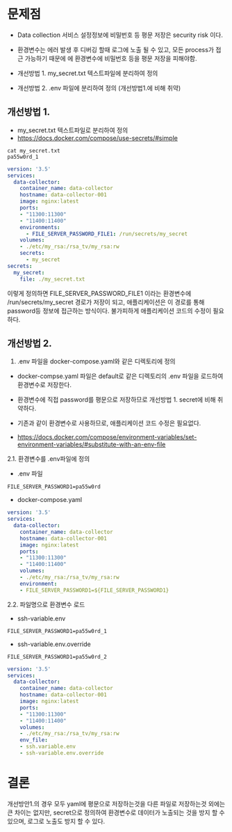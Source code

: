 
# 문제점

- Data collection 서비스 설정정보에 비밀번호 등 평문 저장은 security risk 이다.
- 환경변수는 에러 발생 후 디버깅 할때 로그에 노출 될 수 있고, 모든 process가 접근 가능하기 때문에
에 환경변수에 비밀번호 등을 평문 저장을 피해야함.

- 개선방법 1. my_secret.txt 텍스트파일에 분리하여 정의
- 개선방법 2. .env 파일에 분리하여 정의 (개선방법1.에 비해 취약)

## 개선방법 1.

- my_secret.txt 텍스트파일로 분리하여 정의
- https://docs.docker.com/compose/use-secrets/#simple

```
cat my_secret.txt
pa55w0rd_1
```

```yaml
version: '3.5'
services:
  data-collector:
    container_name: data-collector
    hostname: data-collector-001
    image: nginx:latest
    ports:
    - "11300:11300"
    - "11400:11400"
    environments:
      - FILE_SERVER_PASSWORD_FILE1: /run/secrets/my_secret
    volumes:
    - ./etc/my_rsa:/rsa_tv/my_rsa:rw
    secrets:
      - my_secret
secrets:
  my_secret:
    file: ./my_secret.txt
```


이렇게 정의하면 FILE_SERVER_PASSWORD_FILE1 이라는 환경변수에
/run/secrets/my_secret 경로가 저장이 되고, 애플리케이션은 이 경로를 통해
password등 정보에 접근하는 방식이다. 불가피하게 애플리케이션 코드의 수정이 필요하다.


## 개선방법 2.

1. .env 파일을 docker-compose.yaml와 같은 디렉토리에 정의

- docker-compse.yaml 파일은 default로 같은 디렉토리의 .env 파일을 로드하여 환경변수로 저장한다.
- 환경변수에 직접 password를 평문으로 저장하므로 개선방법 1. secret에 비해 취약하다.
- 기존과 같이 환경변수로 사용하므로, 애플리케이션 코드 수정은 필요없다.

- https://docs.docker.com/compose/environment-variables/set-environment-variables/#substitute-with-an-env-file

2.1. 환경변수를 .env파일에 정의

- .env 파일

```
FILE_SERVER_PASSWORD1=pa55w0rd
```

- docker-compose.yaml

```yaml
version: '3.5'
services:
  data-collector:
    container_name: data-collector
    hostname: data-collector-001
    image: nginx:latest
    ports:
    - "11300:11300"
    - "11400:11400"
    volumes:
    - ./etc/my_rsa:/rsa_tv/my_rsa:rw
    environment:
    - FILE_SERVER_PASSWORD1=${FILE_SERVER_PASSWORD1}
```

2.2. 파일명으로 환경변수 로드

- ssh-variable.env

```
FILE_SERVER_PASSWORD1=pa55w0rd_1
```

- ssh-variable.env.override

```
FILE_SERVER_PASSWORD1=pa55w0rd_2
```

```yaml
version: '3.5'
services:
  data-collector:
    container_name: data-collector
    hostname: data-collector-001
    image: nginx:latest
    ports:
    - "11300:11300"
    - "11400:11400"
    volumes:
    - ./etc/my_rsa:/rsa_tv/my_rsa:rw
    env_file:
    - ssh.variable.env
    - ssh-variable.env.override
```



# 결론


개선방안1.의 경우 모두 yaml에 평문으로 저장하는것을 다른 파일로 저장하는것 외에는 큰 차이는 없지만,
secret으로 정의하여 환경변수로 데이터가 노출되는 것을 방지 할 수 있으며, 로그로 노출도 방지 할 수 있다.
